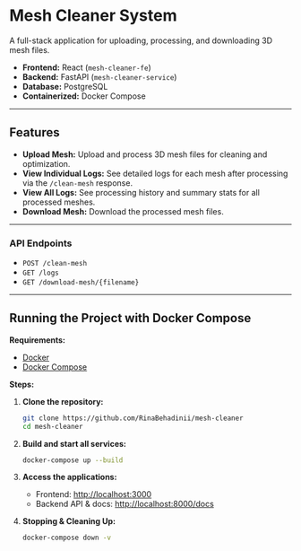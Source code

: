 # Mesh Cleaner System

A full-stack application for uploading, processing, and downloading 3D mesh files.

- **Frontend:** React (`mesh-cleaner-fe`)
- **Backend:** FastAPI (`mesh-cleaner-service`)
- **Database:** PostgreSQL
- **Containerized:** Docker Compose

---

## Features

- **Upload Mesh:** Upload and process 3D mesh files for cleaning and optimization.
- **View Individual Logs:** See detailed logs for each mesh after processing via the `/clean-mesh` response.
- **View All Logs:** See processing history and summary stats for all processed meshes.
- **Download Mesh:** Download the processed mesh files.

---

### API Endpoints

- `POST /clean-mesh`
- `GET /logs`
- `GET /download-mesh/{filename}`

---

## Running the Project with Docker Compose

**Requirements:**

- [Docker](https://docs.docker.com/get-docker/)
- [Docker Compose](https://docs.docker.com/compose/install/)

**Steps:**

1. **Clone the repository:**
    ```sh
    git clone https://github.com/RinaBehadinii/mesh-cleaner
    cd mesh-cleaner
    ```

2. **Build and start all services:**
    ```sh
    docker-compose up --build
    ```

3. **Access the applications:**
    - Frontend: [http://localhost:3000](http://localhost:3000)
    - Backend API & docs: [http://localhost:8000/docs](http://localhost:8000/docs)

4. **Stopping & Cleaning Up:**
    ```sh
    docker-compose down -v
    ```


